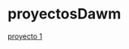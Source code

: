 # proyectosDawm
<a href="https://github.com/TommyBurgos/proyectosDawm/tree/main/proyecto1https://github.com/TommyBurgos/proyectosDawm/tree/main/proyecto1">proyecto 1</a>

